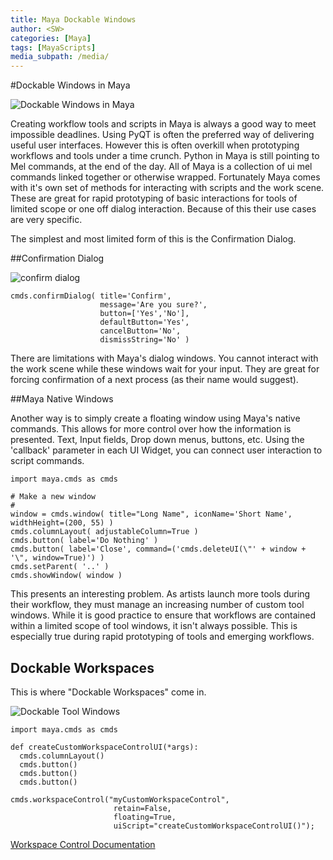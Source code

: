 ```yaml
---
title: Maya Dockable Windows
author: <SW>
categories: [Maya]
tags: [MayaScripts]
media_subpath: /media/
---
```

#Dockable Windows in Maya


![Dockable Windows in Maya](Bare_Dockable.PNG)

Creating workflow tools and scripts in Maya is always a good way to meet impossible deadlines.
Using PyQT is often the preferred way of delivering useful user interfaces.
However this is often overkill when prototyping workflows and tools under a time crunch.
Python in Maya is still pointing to Mel commands, at the end of the day.  All of Maya is a collection of ui mel commands linked together or otherwise wrapped.
Fortunately Maya comes with it's own set of methods for interacting with scripts and the work scene.
These are great for rapid prototyping of basic interactions for tools of limited scope or one off dialog interaction.
Because of this their use cases are very specific.  

The simplest and most limited form of this is the Confirmation Dialog.

##Confirmation Dialog

![confirm dialog](https://help.autodesk.com/cloudhelp/ENU/MayaCRE-Tech-Docs/gfx/confirmExample.gif)

```
cmds.confirmDialog( title='Confirm',
                    message='Are you sure?',
                    button=['Yes','No'],
                    defaultButton='Yes',
                    cancelButton='No',
                    dismissString='No' )
```

There are limitations with Maya's dialog windows.  You cannot interact with the work scene while these windows wait for your input.
They are great for forcing confirmation of a next process (as their name would suggest).

##Maya Native Windows

Another way is to simply create a floating window using Maya's native commands.
This allows for more control over how the information is presented.  Text, Input fields, Drop down menus, buttons, etc.
Using the 'callback' parameter in each UI Widget, you can connect user interaction to script commands.

```
import maya.cmds as cmds

# Make a new window
#
window = cmds.window( title="Long Name", iconName='Short Name', widthHeight=(200, 55) )
cmds.columnLayout( adjustableColumn=True )
cmds.button( label='Do Nothing' )
cmds.button( label='Close', command=('cmds.deleteUI(\"' + window + '\", window=True)') )
cmds.setParent( '..' )
cmds.showWindow( window )
```

This presents an interesting problem.  As artists launch more tools during their workflow, they must manage an increasing number of custom tool windows.
While it is good practice to ensure that workflows are contained within a limited scope of tool windows, it isn't always possible.  This is especially true during rapid prototyping of tools and emerging workflows.

## Dockable Workspaces
This is where "Dockable Workspaces" come in.

![Dockable Tool Windows](Bare_Dockable.PNG)

```
import maya.cmds as cmds

def createCustomWorkspaceControlUI(*args):
  cmds.columnLayout()
  cmds.button()
  cmds.button()
  cmds.button()

cmds.workspaceControl("myCustomWorkspaceControl",
                       retain=False,
                       floating=True,
                       uiScript="createCustomWorkspaceControlUI()");
```
[Workspace Control Documentation](https://help.autodesk.com/cloudhelp/ENU/MayaCRE-Tech-Docs/CommandsPython/workspaceControl.html)



